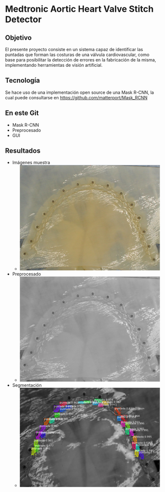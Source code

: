 # Medtronic Aortic Heart Valve Stitch Detector
## Objetivo
El presente proyecto consiste en un sistema capaz de identificar las puntadas que forman las costuras de una válvula cardiovascular, como base para posibilitar la detección de errores en la fabricación de la misma, implementando herramientas de visión artificial.
## Tecnología
Se hace uso de una implementación open source de una Mask R-CNN, la cual puede consultarse en https://github.com/matterport/Mask_RCNN
## En este Git
* Mask R-CNN
* Preprocesado
* GUI
## Resultados
* Imágenes muestra
   * ![img1](/assets/2.png)
* Preprocesado
   * ![img2](/assets/2sharp.png)
* Segmentación
   * ![img3](/assets/result2.png)
